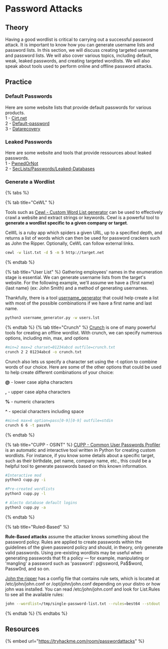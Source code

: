 # Password Attacks

## Theory

Having a good wordlist is critical to carrying out a successful password attack. It is important to know how you can generate username lists and password lists. In this section, we will discuss creating targeted username and password lists. We will also cover various topics, including default, weak, leaked passwords, and creating targeted wordlists.
We will also speak about tools used to perform online and offline password attacks.

## Practice
### Default Passwords
Here are some website lists that provide default passwords for various products.  
1 - [Cirt.net](https://cirt.net/passwords)  
2 - [Default-password](https://default-password.info/)  
3 - [Datarecovery](https://datarecovery.com/rd/default-passwords/)  

### Leaked Passwords
Here are some website and tools that provide ressources about leaked passwords.  
1 - [PwnedOrNot](https://github.com/thewhiteh4t/pwnedOrNot)  
2 - [SecLists/Passwords/Leaked-Databases](https://github.com/danielmiessler/SecLists/tree/master/Passwords/Leaked-Databases)  

### Generate a Wordlist
{% tabs %}

{% tab title="CeWL" %}

Tools such as [Cewl - Custom Word List generator](https://github.com/digininja/CeWL) can be used to effectively crawl a website and extract strings or keywords. Cewl is a powerful tool to **generate a wordlist specific to a given company or target**.  

CeWL is a ruby app which spiders a given URL, up to a specified depth, and returns a list of words which can then be used for password crackers such as John the Ripper. Optionally, CeWL can follow external links.  

```bash
cewl -w list.txt -d 5 -m 5 http://target.net
```
{% endtab %}

{% tab title="User List" %}
Gathering employees' names in the enumeration stage is essential. We can generate username lists from the target's website. For the following example, we'll assume we have a {first name} {last name} (ex: John Smith) and a method of generating usernames.  

Thankfully, there is a tool [username_generator](https://github.com/therodri2/username_generator.git) that could help create a list with most of the possible combinations if we have a first name and last name.

```bash
python3 username_generator.py -w users.lst
```
{% endtab %}
{% tab title="Crunch" %}
[Crunch](https://github.com/jim3ma/crunch) is one of many powerful tools for creating an offline wordlist. With crunch, we can specify numerous options, including min, max, and options

```bash
#min=2 max=2 charset=01234abcd outfile=crunch.txt
crunch 2 2 01234abcd -o crunch.txt
```

Crunch also lets us specify a character set using the -t option to combine words of our choice. Here are some of the other options that could be used to help create different combinations of your choice:

**@** - lower case alpha characters

**,** - upper case alpha characters

**%** - numeric characters

**^** - special characters including space

```bash
#min=6 max=6 option=pass[0-9][0-9] outfile=stdin
crunch 6 6 -t pass%%
```
{% endtab %}

{% tab title="CUPP - OSINT" %}
[CUPP - Common User Passwords Profiler](https://github.com/Mebus/cupp) is an automatic and interactive tool written in Python for creating custom wordlists. For instance, if you know some details about a specific target, such as their birthdate, pet name, company name, etc., this could be a helpful tool to generate passwords based on this known information.

```bash
#Interactive mod
python3 cupp.py -i

#Pre-created wordlists
python3 cupp.py -l

# Alecto database default logins
python3 cupp.py -a
```
{% endtab %}

{% tab title="Ruled-Based" %}

**Rule-Based attacks** assume the attacker knows something about the password policy. Rules are applied to create passwords within the guidelines of the given password policy and should, in theory, only generate valid passwords. Using pre-existing wordlists may be useful when generating passwords that fit a policy — for example, manipulating or 'mangling' a password such as 'password': p@ssword, Pa$$word, Passw0rd, and so on.

[John the ripper](https://github.com/openwall/john) has a config file that contains rule sets, which is located at /etc/john/john.conf or /opt/john/john.conf depending on your distro or how john was installed. You can read /etc/john/john.conf and look for List.Rules to see all the available rules:

```bash
john --wordlist=/tmp/single-password-list.txt --rules=best64 --stdout | wc -l
```

{% endtab %}
{% endtabs %}


## Resources

{% embed url="https://tryhackme.com/room/passwordattacks" %}

